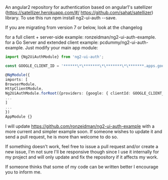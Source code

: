 An angular2 repository for authentication based on angular1's satellizer (https://satellizer.herokuapp.com/#/ https://github.com/sahat/satellizer) library. To use this run npm install ng2-ui-auth --save.

If you are migrating from version 7 or below, look at the changelog

for a full client + server-side example: ronzeidman/ng2-ui-auth-example.
for a Go Server and extended client example: pcdummy/ng2-ui-auth-example.
Just modify your main app module:

```ts
import {Ng2UiAuthModule} from 'ng2-ui-auth';

const GOOGLE_CLIENT_ID = '******\*\*******\*\*******\*\*******.apps.googleusercontent.com';

@NgModule({
imports: [
BrowserModule,
HttpClientModule,
Ng2UiAuthModule.forRoot({providers: {google: { clientId: GOOGLE_CLIENT_ID}}}),
...
]
...
})
AppModule {}
```

I will update https://github.com/ronzeidman/ng2-ui-auth-example with a more current and simpler example soon. If someone wishes to update it and send a pull request, he is more than welcome to do so.

If something doesn't work, feel free to issue a pull request and/or create a new issue, I'm not sure I'll be responsive though since I use it internally for my project and will only update and fix the repository if it affects my work.

If someone thinks that some of my code can be written better I encourage you to inform me.
